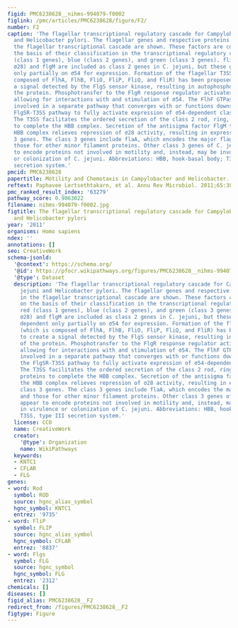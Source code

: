 ```yaml
---
figid: PMC6238628__nihms-994079-f0002
figlink: /pmc/articles/PMC6238628/figure/F2/
number: F2
caption: 'The flagellar transcriptional regulatory cascade for Campylobacter jejuni
  and Helicobacter pylori. The flagellar genes and respective proteins included in
  the flagellar transcriptional cascade are shown. These factors are color-coded on
  the basis of their classification in the transcriptional regulatory cascade: red
  (class 1 genes), blue (class 2 genes), and green (class 3 genes). fliA (encoding
  σ28) and flgM are included as class 2 genes in C. jejuni, but these genes are dependent
  only partially on σ54 for expression. Formation of the flagellar T3SS (which is
  composed of FlhA, FlhB, FliO, FliP, FliQ, and FliR) has been proposed to create
  a signal detected by the FlgS sensor kinase, resulting in autophosphorylation of
  the protein. Phosphotransfer to the FlgR response regulator activates the protein,
  allowing for interactions with and stimulation of σ54. The FlhF GTPase is likely
  involved in a separate pathway that converges with or functions downstream of the
  FlgSR-T3SS pathway to fully activate expression of σ54-dependent class 2 genes.
  The T3SS facilitates the ordered secretion of the class 2 rod, ring, and hook proteins
  to complete the HBB complex. Secretion of the antisigma factor FlgM through the
  HBB complex relieves repression of σ28 activity, resulting in expression of class
  3 genes. The class 3 genes include flaA, which encodes the major flagellin, and
  those for other minor filament proteins. Other class 3 genes of C. jejuni appear
  to encode proteins not involved in motility and, instead, may be involved in virulence
  or colonization of C. jejuni. Abbreviations: HBB, hook-basal body; T3SS, type III
  secretion system.'
pmcid: PMC6238628
papertitle: Motility and Chemotaxis in Campylobacter and Helicobacter.
reftext: Paphavee Lertsethtakarn, et al. Annu Rev Microbiol. 2011;65:389-410.
pmc_ranked_result_index: '63279'
pathway_score: 0.9063022
filename: nihms-994079-f0002.jpg
figtitle: The flagellar transcriptional regulatory cascade for Campylobacter jejuni
  and Helicobacter pylori
year: '2011'
organisms: Homo sapiens
ndex: ''
annotations: []
seo: CreativeWork
schema-jsonld:
  '@context': https://schema.org/
  '@id': https://pfocr.wikipathways.org/figures/PMC6238628__nihms-994079-f0002.html
  '@type': Dataset
  description: 'The flagellar transcriptional regulatory cascade for Campylobacter
    jejuni and Helicobacter pylori. The flagellar genes and respective proteins included
    in the flagellar transcriptional cascade are shown. These factors are color-coded
    on the basis of their classification in the transcriptional regulatory cascade:
    red (class 1 genes), blue (class 2 genes), and green (class 3 genes). fliA (encoding
    σ28) and flgM are included as class 2 genes in C. jejuni, but these genes are
    dependent only partially on σ54 for expression. Formation of the flagellar T3SS
    (which is composed of FlhA, FlhB, FliO, FliP, FliQ, and FliR) has been proposed
    to create a signal detected by the FlgS sensor kinase, resulting in autophosphorylation
    of the protein. Phosphotransfer to the FlgR response regulator activates the protein,
    allowing for interactions with and stimulation of σ54. The FlhF GTPase is likely
    involved in a separate pathway that converges with or functions downstream of
    the FlgSR-T3SS pathway to fully activate expression of σ54-dependent class 2 genes.
    The T3SS facilitates the ordered secretion of the class 2 rod, ring, and hook
    proteins to complete the HBB complex. Secretion of the antisigma factor FlgM through
    the HBB complex relieves repression of σ28 activity, resulting in expression of
    class 3 genes. The class 3 genes include flaA, which encodes the major flagellin,
    and those for other minor filament proteins. Other class 3 genes of C. jejuni
    appear to encode proteins not involved in motility and, instead, may be involved
    in virulence or colonization of C. jejuni. Abbreviations: HBB, hook-basal body;
    T3SS, type III secretion system.'
  license: CC0
  name: CreativeWork
  creator:
    '@type': Organization
    name: WikiPathways
  keywords:
  - KNTC1
  - CFLAR
  - FLG
genes:
- word: Rod
  symbol: ROD
  source: hgnc_alias_symbol
  hgnc_symbol: KNTC1
  entrez: '9735'
- word: FliP
  symbol: FLIP
  source: hgnc_alias_symbol
  hgnc_symbol: CFLAR
  entrez: '8837'
- word: Flgs
  symbol: FLG
  source: hgnc_symbol
  hgnc_symbol: FLG
  entrez: '2312'
chemicals: []
diseases: []
figid_alias: PMC6238628__F2
redirect_from: /figures/PMC6238628__F2
figtype: Figure
---
```

